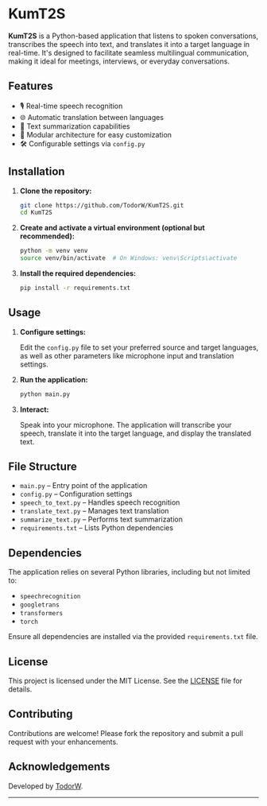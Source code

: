 # KumT2S

**KumT2S** is a Python-based application that listens to spoken conversations, transcribes the speech into text, and translates it into a target language in real-time. It's designed to facilitate seamless multilingual communication, making it ideal for meetings, interviews, or everyday conversations.

## Features

* 🎙️ Real-time speech recognition
* 🌐 Automatic translation between languages
* 📄 Text summarization capabilities
* 🧩 Modular architecture for easy customization
* 🛠️ Configurable settings via `config.py`

## Installation

1. **Clone the repository:**

   ```bash
   git clone https://github.com/TodorW/KumT2S.git
   cd KumT2S
   ```



2. **Create and activate a virtual environment (optional but recommended):**

   ```bash
   python -m venv venv
   source venv/bin/activate  # On Windows: venv\Scripts\activate
   ```



3. **Install the required dependencies:**

   ```bash
   pip install -r requirements.txt
   ```



## Usage

1. **Configure settings:**

   Edit the `config.py` file to set your preferred source and target languages, as well as other parameters like microphone input and translation settings.

2. **Run the application:**

   ```bash
   python main.py
   ```



3. **Interact:**

   Speak into your microphone. The application will transcribe your speech, translate it into the target language, and display the translated text.

## File Structure

* `main.py` – Entry point of the application
* `config.py` – Configuration settings
* `speech_to_text.py` – Handles speech recognition
* `translate_text.py` – Manages text translation
* `summarize_text.py` – Performs text summarization
* `requirements.txt` – Lists Python dependencies

## Dependencies

The application relies on several Python libraries, including but not limited to:

* `speechrecognition`
* `googletrans`
* `transformers`
* `torch`

Ensure all dependencies are installed via the provided `requirements.txt` file.

## License

This project is licensed under the MIT License. See the [LICENSE](LICENSE) file for details.

## Contributing

Contributions are welcome! Please fork the repository and submit a pull request with your enhancements.

## Acknowledgements

Developed by [TodorW](https://github.com/TodorW).

---
